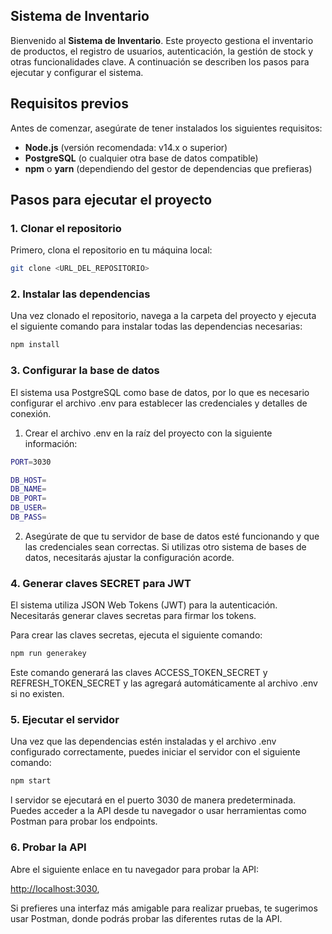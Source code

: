 ## Sistema de Inventario

Bienvenido al **Sistema de Inventario**. Este proyecto gestiona el inventario de productos, el registro de usuarios, autenticación, la gestión de stock y otras funcionalidades clave. A continuación se describen los pasos para ejecutar y configurar el sistema.

## Requisitos previos

Antes de comenzar, asegúrate de tener instalados los siguientes requisitos:

- **Node.js** (versión recomendada: v14.x o superior)
- **PostgreSQL** (o cualquier otra base de datos compatible)
- **npm** o **yarn** (dependiendo del gestor de dependencias que prefieras)

## Pasos para ejecutar el proyecto

### 1. Clonar el repositorio

Primero, clona el repositorio en tu máquina local:

```bash
git clone <URL_DEL_REPOSITORIO>
```

### 2. Instalar las dependencias

Una vez clonado el repositorio, navega a la carpeta del proyecto y ejecuta el siguiente comando para instalar todas las dependencias necesarias:

```bash
npm install
```

### 3. Configurar la base de datos

El sistema usa PostgreSQL como base de datos, por lo que es necesario configurar el archivo .env para establecer las credenciales y detalles de conexión.

1. Crear el archivo .env en la raíz del proyecto con la siguiente información:

```bash
PORT=3030

DB_HOST=
DB_NAME=
DB_PORT=
DB_USER=
DB_PASS=
```

2. Asegúrate de que tu servidor de base de datos esté funcionando y que las credenciales sean correctas. Si utilizas otro sistema de bases de datos, necesitarás ajustar la configuración acorde.

### 4. Generar claves SECRET para JWT

El sistema utiliza JSON Web Tokens (JWT) para la autenticación. Necesitarás generar claves secretas para firmar los tokens.

Para crear las claves secretas, ejecuta el siguiente comando:

```bash
npm run generakey
```

Este comando generará las claves ACCESS_TOKEN_SECRET y REFRESH_TOKEN_SECRET y las agregará automáticamente al archivo .env si no existen.

### 5. Ejecutar el servidor

Una vez que las dependencias estén instaladas y el archivo .env configurado correctamente, puedes iniciar el servidor con el siguiente comando:

```bash
npm start
```

l servidor se ejecutará en el puerto 3030 de manera predeterminada. Puedes acceder a la API desde tu navegador o usar herramientas como Postman para probar los endpoints.

### 6. Probar la API

Abre el siguiente enlace en tu navegador para probar la API:

[http://localhost:3030](http://localhost:3030),

Si prefieres una interfaz más amigable para realizar pruebas, te sugerimos usar Postman, donde podrás probar las diferentes rutas de la API.
